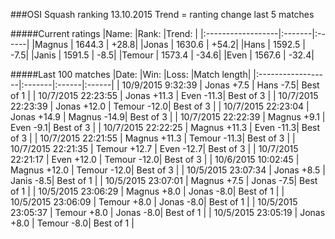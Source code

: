###OSI Squash ranking 13.10.2015
Trend = ranting change last 5 matches

#####Current ratings
|Name:              |Rank:   |Trend: |
|:------------------|:-------|:------|
|Magnus             | 1644.3 | +28.8|
|Jonas              | 1630.6 | +54.2|
|Hans               | 1592.5 | -7.5|
|Janis              | 1591.5 | -8.5|
|Temour             | 1573.4 | -34.6|
|Even               | 1567.6 | -32.4|

#####Last 100 matches
|Date:              |Win:   |Loss: |Match length| 
|:------------------|:-------|:------|:------|
| 10/9/2015 9:32:39 | Jonas +7.5 | Hans -7.5| Best of 1 |
| 10/7/2015 22:23:55 | Jonas +11.3 | Even -11.3| Best of 3 |
| 10/7/2015 22:23:39 | Jonas +12.0 | Temour -12.0| Best of 3 |
| 10/7/2015 22:23:04 | Jonas +14.9 | Magnus -14.9| Best of 3 |
| 10/7/2015 22:22:39 | Magnus +9.1 | Even -9.1| Best of 3 |
| 10/7/2015 22:22:25 | Magnus +11.3 | Even -11.3| Best of 3 |
| 10/7/2015 22:21:55 | Magnus +11.3 | Temour -11.3| Best of 3 |
| 10/7/2015 22:21:35 | Temour +12.7 | Even -12.7| Best of 3 |
| 10/7/2015 22:21:17 | Even +12.0 | Temour -12.0| Best of 3 |
| 10/6/2015 10:02:45 | Magnus +12.0 | Temour -12.0| Best of 3 |
| 10/5/2015 23:07:34 | Jonas +8.5 | Janis -8.5| Best of 1 |
| 10/5/2015 23:07:01 | Magnus +7.5 | Jonas -7.5| Best of 1 |
| 10/5/2015 23:06:29 | Magnus +8.0 | Jonas -8.0| Best of 1 |
| 10/5/2015 23:06:09 | Temour +8.0 | Jonas -8.0| Best of 1 |
| 10/5/2015 23:05:37 | Temour +8.0 | Jonas -8.0| Best of 1 |
| 10/5/2015 23:05:19 | Jonas +8.0 | Temour -8.0| Best of 1 |
